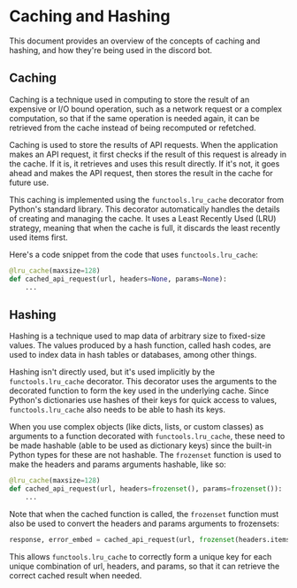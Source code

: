 # Caching and Hashing

This document provides an overview of the concepts of caching and hashing, and how they're being used in the discord bot.

## Caching

Caching is a technique used in computing to store the result of an expensive or I/O bound operation, such as a network request or a complex computation, so that if the same operation is needed again, it can be retrieved from the cache instead of being recomputed or refetched.

Caching is used to store the results of API requests. When the application makes an API request, it first checks if the result of this request is already in the cache. If it is, it retrieves and uses this result directly. If it's not, it goes ahead and makes the API request, then stores the result in the cache for future use.

This caching is implemented using the `functools.lru_cache` decorator from Python's standard library. This decorator automatically handles the details of creating and managing the cache. It uses a Least Recently Used (LRU) strategy, meaning that when the cache is full, it discards the least recently used items first.

Here's a code snippet from the code that uses `functools.lru_cache`:

```python
@lru_cache(maxsize=128)
def cached_api_request(url, headers=None, params=None):
    ...
```

## Hashing

Hashing is a technique used to map data of arbitrary size to fixed-size values. The values produced by a hash function, called hash codes, are used to index data in hash tables or databases, among other things.

Hashing isn't directly used, but it's used implicitly by the `functools.lru_cache` decorator. This decorator uses the arguments to the decorated function to form the key used in the underlying cache. Since Python's dictionaries use hashes of their keys for quick access to values, `functools.lru_cache` also needs to be able to hash its keys.

When you use complex objects (like dicts, lists, or custom classes) as arguments to a function decorated with `functools.lru_cache`, these need to be made hashable (able to be used as dictionary keys) since the built-in Python types for these are not hashable. The `frozenset` function is used to make the headers and params arguments hashable, like so:

```python
@lru_cache(maxsize=128)
def cached_api_request(url, headers=frozenset(), params=frozenset()):
    ...
```

Note that when the cached function is called, the `frozenset` function must also be used to convert the headers and params arguments to frozensets:

```python
response, error_embed = cached_api_request(url, frozenset(headers.items()), frozenset(params.items()))
```

This allows `functools.lru_cache` to correctly form a unique key for each unique combination of url, headers, and params, so that it can retrieve the correct cached result when needed.